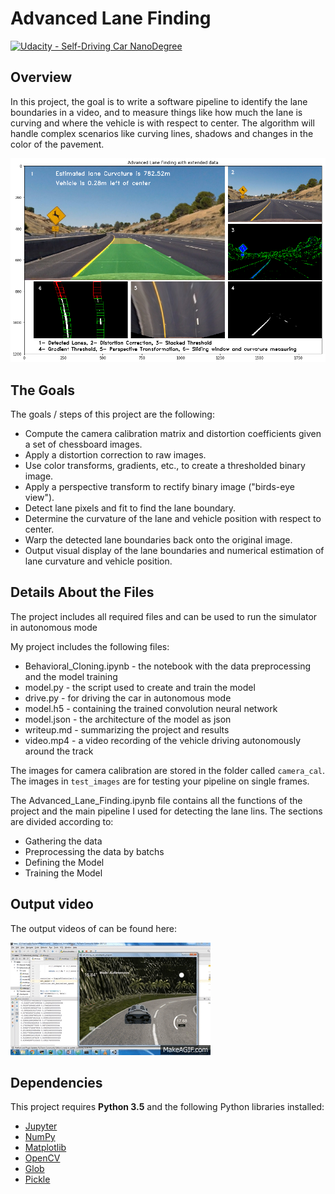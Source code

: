 # Advanced Lane Finding

[![Udacity - Self-Driving Car NanoDegree](https://s3.amazonaws.com/udacity-sdc/github/shield-carnd.svg)](http://www.udacity.com/drive)

Overview
---
In this project, the goal is to write a software pipeline to identify the lane boundaries in a video, and to measure things like how much the lane is curving and where the vehicle is with respect to center. The algorithm will handle complex scenarios like curving lines, shadows and changes in the color of the pavement.

![]( https://github.com/shmulik-willinger/advanced_lane_finding/blob/master/readme_img/mapped_lane.png?raw=true)

The Goals
---
The goals / steps of this project are the following:

* Compute the camera calibration matrix and distortion coefficients given a set of chessboard images.
* Apply a distortion correction to raw images.
* Use color transforms, gradients, etc., to create a thresholded binary image.
* Apply a perspective transform to rectify binary image ("birds-eye view").
* Detect lane pixels and fit to find the lane boundary.
* Determine the curvature of the lane and vehicle position with respect to center.
* Warp the detected lane boundaries back onto the original image.
* Output visual display of the lane boundaries and numerical estimation of lane curvature and vehicle position.


## Details About the Files

The project includes all required files and can be used to run the simulator in autonomous mode

My project includes the following files:
* Behavioral_Cloning.ipynb - the notebook with the data preprocessing and the model training
* model.py - the script used to create and train the model
* drive.py - for driving the car in autonomous mode
* model.h5 - containing the trained convolution neural network
* model.json - the architecture of the model as json
* writeup.md - summarizing the project and results
* video.mp4 - a video recording of the vehicle driving autonomously around the track

The images for camera calibration are stored in the folder called `camera_cal`. The images in `test_images` are for testing your pipeline on single frames.

The Advanced_Lane_Finding.ipynb file contains all the functions of the project and the main  pipeline I used for detecting the lane lins.
The sections are divided according to:
* Gathering the data
* Preprocessing the data by batchs
* Defining the Model
* Training the Model

## Output video

The output videos of can be found here:

[![video output](https://github.com/shmulik-willinger/behavioral_cloning/blob/master/readme_img/behavioral_cloning_simulator_track_2.gif)](http://www.youtube.com/watch?v=A1280XlpITA)


## Dependencies
This project requires **Python 3.5** and the following Python libraries installed:

- [Jupyter](http://jupyter.org/)
- [NumPy](http://www.numpy.org/)
- [Matplotlib](https://matplotlib.org/)
- [OpenCV](https://pypi.python.org/pypi/opencv-python#)
- [Glob](https://docs.python.org/3/library/glob.html)
- [Pickle](https://docs.python.org/3/library/pickle.html)

